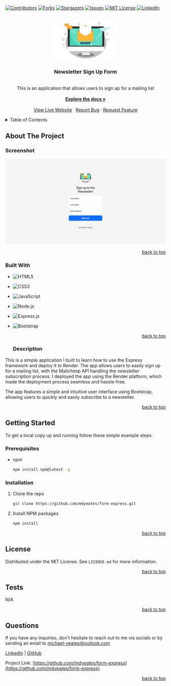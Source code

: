 <a name="readme-top"></a>

  <!-- PROJECT SHIELDS -->

[![Contributors][contributors-shield]][contributors-url]
[![Forks][forks-shield]][forks-url]
[![Stargazers][stars-shield]][stars-url]
[![Issues][issues-shield]][issues-url]
[![MIT License][license-shield]][license-url]
[![LinkedIn][linkedin-shield]][linkedin-url]

  <!-- PROJECT LOGO -->

  <br />
  <div align="center">
    <a href="https://github.com/mdyeates/form-express">
      <img src="public/images/1x/mail.png" alt="Logo" width="200">
    </a>
    <h3 align="center">Newsletter Sign Up Form</h3>
    <p align="center">
    <br/>
    This is an application that allows users to sign up for a mailing list
    <br/>
      <br/>
      <a href="https://github.com/mdyeates/form-express"><strong>Explore the docs »</strong></a>
      <br/>
      <br/>
      <a href="https://mdyeates.github.io/form-express/">View Live Website</a>
      ·
      <a href="https://github.com/mdyeates/form-express/issues">Report Bug</a>
      ·
      <a href="https://github.com/mdyeates/form-express/issues">Request Feature</a>
    </p>
  </div>
  
  <!-- TABLE OF CONTENTS -->

  <details>
    <summary>Table of Contents</summary>
    <ol>
      <li>
        <a href="#about-the-project">About The Project</a>
        <ul>
          <li><a href="#built-with">Built With</a></li>
          <li><a href="#description">Description</a></li>
        </ul>
      </li>
      <li>
          <a href="#getting-started">Getting Started</a>
        <ul>
          <li><a href="#prerequisites">Prerequisites</a></li>
          <li><a href="#installation">Installation</a></li>
        </ul>
      </li>
      <li><a href="#license">License</a></li>
      <li><a href="#tests">Tests</a></li>
      <li><a href="#questions">Questions</a></li>
    </ol>
  </details>
  
  <!-- ABOUT THE PROJECT -->
  
  ## About The Project
  
  ### Screenshot
  
  [![Newsletter Signup Screen Shot][product-screenshot]](https://mdyeates.github.io/form-express/)
  
  <p align="right"><a href="#readme-top">back to top</a></p>
  
  ### Built With
  
  - ![HTML5](https://img.shields.io/badge/HTML5-E34F26?style=for-the-badge&logo=HTML5&logoColor=white)

- ![CSS3](https://img.shields.io/badge/CSS3-1572B6?style=for-the-badge&logo=CSS3&logoColor=white)

- ![JavaScript](https://img.shields.io/badge/JavaScript-20232A?style=for-the-badge&logo=JavaScript&logoColor=FCDD32)

- ![Node.js](https://img.shields.io/badge/Node.js-376e05?style=for-the-badge&logo=Node.js&logoColor=white)

- ![Express.js](https://img.shields.io/badge/Express.js-404D59?style=for-the-badge&logo=Express.js&logoColor=null)

- ![Bootstrap](https://img.shields.io/badge/Bootstrap-563D7C?style=for-the-badge&logo=Bootstrap&logoColor=white)

  <p align="right"><a href="#readme-top">back to top</a></p>

  ### Description

This is a simple application I built to learn how to use the Express framework and deploy it to Render. The app allows users to easily sign up for a mailing list, with the Mailchimp API handling the newsletter subscription process. I deployed the app using the Render platform, which made the deployment process seamless and hassle-free.

The app features a simple and intuitive user interface using Bootstrap, allowing users to quickly and easily subscribe to a newsletter.

  <p align="right"><a href="#readme-top">back to top</a></p>

<!-- GETTING STARTED -->

## Getting Started

To get a local copy up and running follow these simple example steps.

### Prerequisites

- npm
  ```sh
  npm install npm@latest -g
  ```

### Installation

1. Clone the repo
   ```sh
   git clone https://github.com/mdyeates/form-express.git
   ```
2. Install NPM packages
   ```sh
   npm install
   ```

  <p align="right"><a href="#readme-top">back to top</a></p>
  
  <!-- USAGE EXAMPLES -->
  


  <!-- LICENSE -->

## License

Distributed under the MIT License. See `LICENSE.md` for more information.

  <p align="right"><a href="#readme-top">back to top</a></p>

  <!-- TESTS -->

## Tests

N/A

  <p align="right"><a href="#readme-top">back to top</a></p>
  
  <!-- QUESTIONS -->
  
  ## Questions

If you have any inquiries, don't hesitate to reach out to me via socials or by sending an email to <a href="mailto:michael-yeates@outlook.com">michael-yeates@outlook.com</a>

<a href="https://www.linkedin.com/in/mdyeates/">LinkedIn</a> | <a href="https://github.com/mdyeates/">GitHub</a>

Project Link: [https://github.com/mdyeates/form-express](https://github.com/mdyeates/form-express)

  <p align="right"><a href="#readme-top">back to top</a></p>
  
  <!-- MARKDOWN LINKS & IMAGES -->

[contributors-shield]: https://img.shields.io/github/contributors/mdyeates/form-express.svg?style=for-the-badge
[contributors-url]: https://github.com/mdyeates/form-express/graphs/contributors
[forks-shield]: https://img.shields.io/github/forks/mdyeates/form-express.svg?style=for-the-badge
[forks-url]: https://github.com/mdyeates/form-express/network/members
[stars-shield]: https://img.shields.io/github/stars/mdyeates/form-express.svg?style=for-the-badge
[stars-url]: https://github.com/mdyeates/form-express/stargazers
[issues-shield]: https://img.shields.io/github/issues/mdyeates/form-express.svg?style=for-the-badge
[issues-url]: https://github.com/mdyeates/form-express/issues
[license-shield]: https://img.shields.io/github/license/mdyeates/form-express.svg?style=for-the-badge
[license-url]: https://github.com/mdyeates/form-express/blob/main/LICENSE.md
[linkedin-shield]: https://img.shields.io/badge/-LinkedIn-black.svg?style=for-the-badge&logo=linkedin&colorB=555
[linkedin-url]: https://linkedin.com/in/mdyeates

  <!-- UPDATE PLACEHOLDER IMAGES HERE -->

[product-screenshot]: public/images/screenshot.png
[functionality-gif]: https://placehold.co/600x400?text=Placeholder
[responsive-screenshot]: https://placehold.co/600x400?text=Placeholder
